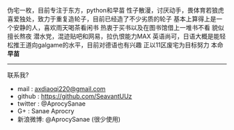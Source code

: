 伪宅一枚，目前专注于东方，python和早苗
性子散漫，讨厌动手，畏体育若狼虎
喜爱独处，致力于重复造轮子，目前已经造了不少劣质的轮子
基本上算得上是一个安静的人，喜欢雨天喝茶看闲书
热衷于买书以及在图书馆借上一堆书不看
貌似擅长熬夜
潜水党，混迹贴吧和网易，拉仇恨能力MAX
英语尚可，日语大概是能轻松推王道向galgame的水平，目前对德语也有兴趣
正以11区废宅为目标努力
本命**早苗**

--------

联系我?

* mail    : axdiaoqi220@gmail.com
* github  : https://github.com/SeavantUUz
* twitter : @AprocySanae
* G+      : Sanae Aprocry
* 新浪微博: @AprocySanae (很少使用)
